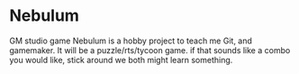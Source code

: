 # Nebulum
GM studio game
Nebulum is a hobby project to teach me Git, and gamemaker. It will be a puzzle/rts/tycoon game.
if that sounds like a combo you would like, stick around we both might learn something.
